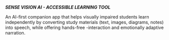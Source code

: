 ***SENSE VISION AI - ACCESSIBLE LEARNING TOOL***

An AI-first companion app that helps visually impaired students learn independently by converting study materials (text, images, diagrams, notes) into speech, while offering hands-free -interaction and emotionally adaptive narration.
